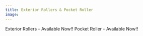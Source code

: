 ```yaml
---
title: Exterior Rollers & Pocket Roller
image: 
---
```


Exterior Rollers - Available Now!! 
Pocket Roller - Available Now!!